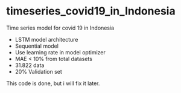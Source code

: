 # timeseries_covid19_in_Indonesia

Time series model for covid 19 in Indonesia

- LSTM model architecture
- Sequential model
- Use learning rate in model optimizer
- MAE < 10% from total datasets
- 31.822 data
- 20% Validation set

This code is done, but i will fix it later.
